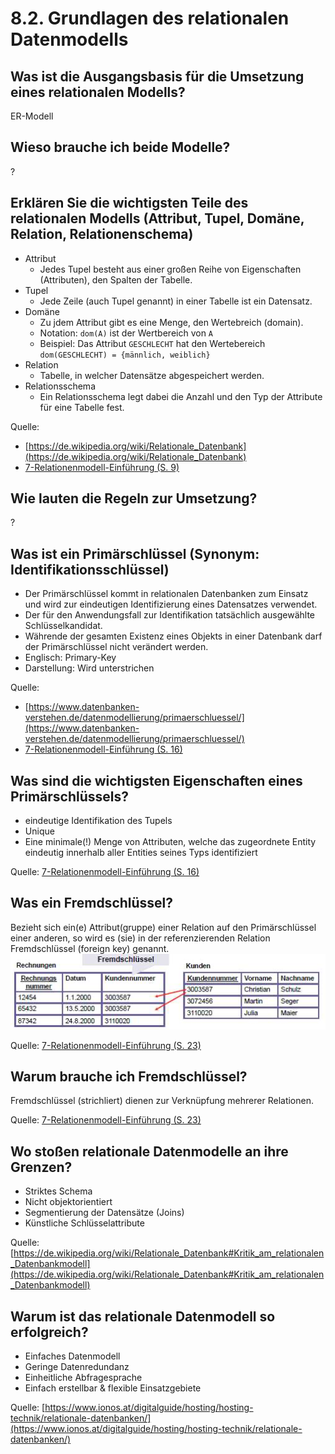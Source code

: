# 8.2. Grundlagen des relationalen Datenmodells

## Was ist die Ausgangsbasis für die Umsetzung eines relationalen Modells?

ER-Modell

## Wieso brauche ich beide Modelle?

?

## Erklären Sie die wichtigsten Teile des relationalen Modells (Attribut, Tupel, Domäne, Relation, Relationenschema)

* Attribut
    * Jedes Tupel besteht aus einer großen Reihe von Eigenschaften (Attributen), den Spalten der Tabelle.
* Tupel
    * Jede Zeile (auch Tupel genannt) in einer Tabelle ist ein Datensatz.
* Domäne
    * Zu jdem Attribut gibt es eine Menge, den Wertebreich (domain).
    * Notation: `dom(A)` ist der Wertbereich von `A`
    * Beispiel: Das Attribut `GESCHLECHT` hat den Wertebereich `dom(GESCHLECHT) = {männlich, weiblich}`
* Relation
    * Tabelle, in welcher Datensätze abgespeichert werden.
* Relationsschema
    * Ein Relationsschema legt dabei die Anzahl und den Typ der Attribute für eine Tabelle fest.

Quelle:
* [https://de.wikipedia.org/wiki/Relationale_Datenbank](https://de.wikipedia.org/wiki/Relationale_Datenbank)
* [7-Relationenmodell-Einführung (S. 9)](../archiv/insy-game/jahrgang3/7-Relationenmodell-Einfu%CC%88hrung.pdf)

## Wie lauten die Regeln zur Umsetzung?

?

## Was ist ein Primärschlüssel (Synonym: Identifikationsschlüssel)

* Der Primärschlüssel kommt in relationalen Datenbanken zum Einsatz und wird zur eindeutigen Identifizierung eines Datensatzes verwendet.
* Der für den Anwendungsfall zur Identifikation tatsächlich ausgewählte Schlüsselkandidat.
* Währende der gesamten Existenz eines Objekts in einer Datenbank darf der Primärschlüssel nicht verändert werden.
* Englisch: Primary-Key
* Darstellung: Wird unterstrichen

Quelle:
* [https://www.datenbanken-verstehen.de/datenmodellierung/primaerschluessel/](https://www.datenbanken-verstehen.de/datenmodellierung/primaerschluessel/)
* [7-Relationenmodell-Einführung (S. 16)](../archiv/insy-game/jahrgang3/7-Relationenmodell-Einfu%CC%88hrung.pdf)

## Was sind die wichtigsten Eigenschaften eines Primärschlüssels?

* eindeutige Identifikation des Tupels
* Unique
* Eine minimale(!) Menge von Attributen, welche das zugeordnete Entity eindeutig innerhalb aller Entities seines Typs identifiziert

Quelle: [7-Relationenmodell-Einführung (S. 16)](../archiv/insy-game/jahrgang3/7-Relationenmodell-Einfu%CC%88hrung.pdf)

## Was ein Fremdschlüssel?

Bezieht sich ein(e) Attribut(gruppe) einer Relation auf den Primärschlüssel einer anderen, so wird es (sie) in der referenzierenden Relation Fremdschlüssel (foreign key) genannt.
![](./fremdschuessel.png)

Quelle: [7-Relationenmodell-Einführung (S. 23)](../archiv/insy-game/jahrgang3/7-Relationenmodell-Einfu%CC%88hrung.pdf)

## Warum brauche ich Fremdschlüssel?

Fremdschlüssel (strichliert) dienen zur Verknüpfung mehrerer Relationen.

Quelle: [7-Relationenmodell-Einführung (S. 23)](../archiv/insy-game/jahrgang3/7-Relationenmodell-Einfu%CC%88hrung.pdf)

## Wo stoßen relationale Datenmodelle an ihre Grenzen?

* Striktes Schema
* Nicht objektorientiert
* Segmentierung der Datensätze (Joins)
* Künstliche Schlüsselattribute

Quelle: [https://de.wikipedia.org/wiki/Relationale_Datenbank#Kritik_am_relationalen_Datenbankmodell](https://de.wikipedia.org/wiki/Relationale_Datenbank#Kritik_am_relationalen_Datenbankmodell)

## Warum ist das relationale Datenmodell so erfolgreich? 

* Einfaches Datenmodell
* Geringe Datenredundanz
* Einheitliche Abfragesprache
* Einfach erstellbar & flexible Einsatzgebiete

Quelle: [https://www.ionos.at/digitalguide/hosting/hosting-technik/relationale-datenbanken/](https://www.ionos.at/digitalguide/hosting/hosting-technik/relationale-datenbanken/)